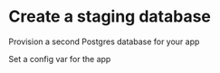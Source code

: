# Create a staging database 

Provision a second Postgres database for your app 

Set a config var for the app 

